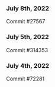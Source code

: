 ### July 8th, 2022

Commit #27567

### July 5th, 2022

Commit #314353


### July 4th, 2022

Commit #72281
